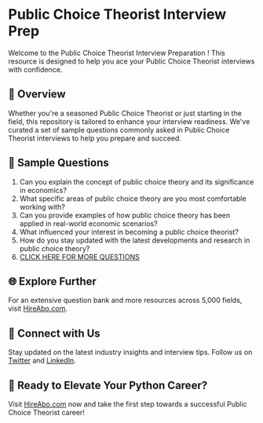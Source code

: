 # Public Choice Theorist Interview Prep

Welcome to the Public Choice Theorist Interview Preparation ! This resource is designed to help you ace your Public Choice Theorist interviews with confidence.

## 🚀 Overview

Whether you're a seasoned Public Choice Theorist or just starting in the field, this repository is tailored to enhance your interview readiness. We've curated a set of sample questions commonly asked in Public Choice Theorist interviews to help you prepare and succeed.

## 📝 Sample Questions

1. Can you explain the concept of public choice theory and its significance in economics?
2. What specific areas of public choice theory are you most comfortable working with?
3. Can you provide examples of how public choice theory has been applied in real-world economic scenarios?
4. What influenced your interest in becoming a public choice theorist?
5. How do you stay updated with the latest developments and research in public choice theory?
6. [CLICK HERE FOR MORE QUESTIONS](https://hireabo.com/job/7_4_44/Public%20Choice%20Theorist)

## 🌐 Explore Further

For an extensive question bank and more resources across 5,000 fields, visit [HireAbo.com](https://www.hireabo.com).

## 📱 Connect with Us

Stay updated on the latest industry insights and interview tips. Follow us on [Twitter](https://twitter.com/hireabo) and [LinkedIn](https://www.linkedin.com/in/hire-abo-3609972a8/).

## 🚀 Ready to Elevate Your Python Career?

Visit [HireAbo.com](https://www.hireabo.com) now and take the first step towards a successful Public Choice Theorist career!